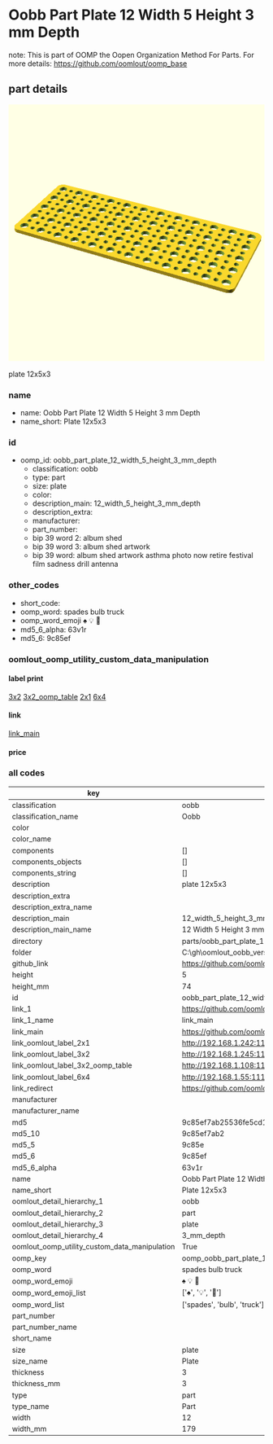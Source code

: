 # Oobb Part Plate 12 Width 5 Height 3 mm Depth  

note: This is part of OOMP the Oopen Organization Method For Parts. For more details: https://github.com/oomlout/oomp_base

##  part details
  

[![](3dpr.png)](3dpr.png)

plate 12x5x3



### name
* name: Oobb Part Plate 12 Width 5 Height 3 mm Depth
* name_short: Plate 12x5x3 
### id
* oomp_id: oobb_part_plate_12_width_5_height_3_mm_depth
  * classification: oobb
  * type: part
  * size: plate
  * color: 
  * description_main: 12_width_5_height_3_mm_depth
  * description_extra: 
  * manufacturer: 
  * part_number: 
  * bip 39 word 2: album shed
  * bip 39 word 3: album shed artwork
  * bip 39 word: album shed artwork asthma photo now retire festival film sadness drill antenna

### other_codes
* short_code: 
* oomp_word: spades bulb truck
* oomp_word_emoji :spades: :bulb: :truck:
* md5_6_alpha: 63v1r
* md5_6: 9c85ef






### oomlout_oomp_utility_custom_data_manipulation
#### label print
[3x2](http://192.168.1.245:1112/?label=oomp%2063v1r)
[3x2_oomp_table](http://192.168.1.108:1112/?label=oomp%2063v1r)
[2x1](http://192.168.1.242:1112/?label=oomp%2063v1r)
[6x4](http://192.168.1.55:1112/?label=oomp%2063v1r)    

#### link

[link_main](https://github.com/oomlout/oomlout_oobb_version_4_generated_parts/tree/main/navigation_oomp/oobb/part/plate/12_width_5_height_3_mm_depth/part)                              

#### price







### all codes 
| key | value |  
| --- | --- |  
| classification | oobb |  
| classification_name | Oobb |  
| color |  |  
| color_name |  |  
| components | [] |  
| components_objects | [] |  
| components_string | [] |  
| description | plate 12x5x3 |  
| description_extra |  |  
| description_extra_name |  |  
| description_main | 12_width_5_height_3_mm_depth |  
| description_main_name | 12 Width 5 Height 3 mm Depth |  
| directory | parts/oobb_part_plate_12_width_5_height_3_mm_depth |  
| folder | C:\gh\oomlout_oobb_version_4_generated_parts\parts\oobb_part_plate_12_width_5_height_3_mm_depth |  
| github_link | https://github.com/oomlout/oomlout_oomp_part_src/tree/main/parts/oobb_part_plate_12_width_5_height_3_mm_depth |  
| height | 5 |  
| height_mm | 74 |  
| id | oobb_part_plate_12_width_5_height_3_mm_depth |  
| link_1 | https://github.com/oomlout/oomlout_oobb_version_4_generated_parts/tree/main/navigation_oomp/oobb/part/plate/12_width_5_height_3_mm_depth/part |  
| link_1_name | link_main |  
| link_main | https://github.com/oomlout/oomlout_oobb_version_4_generated_parts/tree/main/navigation_oomp/oobb/part/plate/12_width_5_height_3_mm_depth/part |  
| link_oomlout_label_2x1 | http://192.168.1.242:1112/?label=oomp%2063v1r |  
| link_oomlout_label_3x2 | http://192.168.1.245:1112/?label=oomp%2063v1r |  
| link_oomlout_label_3x2_oomp_table | http://192.168.1.108:1112/?label=oomp%2063v1r |  
| link_oomlout_label_6x4 | http://192.168.1.55:1112/?label=oomp%2063v1r |  
| link_redirect | https://github.com/oomlout/oomlout_oobb_version_4_generated_parts/tree/main/parts/oobb_plate_12_05_03 |  
| manufacturer |  |  
| manufacturer_name |  |  
| md5 | 9c85ef7ab25536fe5cd1d0e01a71502f |  
| md5_10 | 9c85ef7ab2 |  
| md5_5 | 9c85e |  
| md5_6 | 9c85ef |  
| md5_6_alpha | 63v1r |  
| name | Oobb Part Plate 12 Width 5 Height 3 mm Depth |  
| name_short | Plate 12x5x3  |  
| oomlout_detail_hierarchy_1 | oobb |  
| oomlout_detail_hierarchy_2 | part |  
| oomlout_detail_hierarchy_3 | plate |  
| oomlout_detail_hierarchy_4 | 3_mm_depth |  
| oomlout_oomp_utility_custom_data_manipulation | True |  
| oomp_key | oomp_oobb_part_plate_12_width_5_height_3_mm_depth |  
| oomp_word | spades bulb truck |  
| oomp_word_emoji | :spades: :bulb: :truck: |  
| oomp_word_emoji_list | [':spades:', ':bulb:', ':truck:'] |  
| oomp_word_list | ['spades', 'bulb', 'truck'] |  
| part_number |  |  
| part_number_name |  |  
| short_name |  |  
| size | plate |  
| size_name | Plate |  
| thickness | 3 |  
| thickness_mm | 3 |  
| type | part |  
| type_name | Part |  
| width | 12 |  
| width_mm | 179 |  
